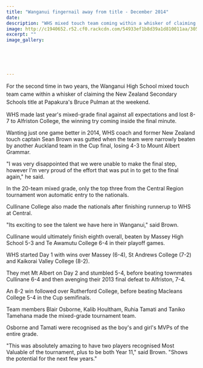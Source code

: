 ```yaml
---
title: "Wanganui fingernail away from title - December 2014"
date: 
description: "WHS mixed touch team coming within a whisker of claiming the NZ Secondary Schools title at Papakura's Bruce Pulman, from the Wanganui Chronicle article 19 Dec 2014...."
image: http://c1940652.r52.cf0.rackcdn.com/54933ef1b8d39a1d810011aa/3056f0dc866abe691f4d7ca7d0417d3b6cf303e7_620x310.jpg
excerpt: ""
image_gallery:
    
    
    
    
    
---
```


<p><span style="line-height: 1.5;">For the second time in two years, the Wanganui High School mixed touch team came within a whisker of claiming the New Zealand Secondary Schools title at Papakura's Bruce Pulman at the weekend.</span></p>
<p>WHS made last year's mixed-grade final against all expectations and lost 8-7 to Alfriston College, the winning try coming inside the final minute.</p>
<p>Wanting just one game better in 2014, WHS coach and former New Zealand touch captain Sean Brown was gutted when the team were narrowly beaten by another Auckland team in the Cup final, losing 4-3 to Mount Albert Grammar.</p>
<p>"I was very disappointed that we were unable to make the final step, however I'm very proud of the effort that was put in to get to the final again," he said.</p>
<p>In the 20-team mixed grade, only the top three from the Central Region tournament won automatic entry to the nationals.</p>
<p>Cullinane College also made the nationals after finishing runnerup to WHS at Central.</p>
<p>"Its exciting to see the talent we have here in Wanganui," said Brown.</p>
<p>Cullinane would ultimately finish eighth overall, beaten by Massey High School 5-3 and Te Awamutu College 6-4 in their playoff games.</p>
<p>WHS started Day 1 with wins over Massey (6-4), St Andrews College (7-2) and Kaikorai Valley College (8-2).</p>
<p>They met Mt Albert on Day 2 and stumbled 5-4, before beating townmates Cullinane 6-4 and then avenging their 2013 final defeat to Alfriston, 7-4.</p>
<p>An 8-2 win followed over Rutherford College, before beating Macleans College 5-4 in the Cup semifinals.</p>
<p>Team members Blair Osborne, Kalib Houltham, Ruhia Tamati and Taniko Tamehana made the mixed-grade tournament team.</p>
<p>Osborne and Tamati were recognised as the boy's and girl's MVPs of the entire grade.</p>
<p>"This was absolutely amazing to have two players recognised Most Valuable of the tournament, plus to be both Year 11," said Brown. "Shows the potential for the next few years."</p>
<p><span><br /></span></p>

